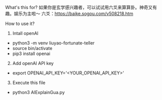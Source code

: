 What's this for?
如果你是玄学感兴趣者，可以试试用六爻来算算卦。神奇又有趣。娱乐为主啦～
六爻：https://baike.sogou.com/v508218.htm

How to use it?
1. Intall openAI
- python3 -m venv liuyao-fortunate-teller
- source bin/activate
- pip3 install openai
2. Add openAI API key
- export OPENAI_API_KEY='<YOUR_OPENAI_API_KEY>'
3. Execute this file
- python3 AIExplainGua.py 
